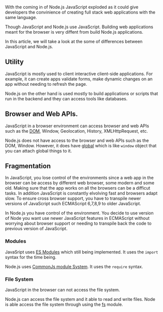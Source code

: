 With the coming in of Node.js JavaScript exploded as it could give developers the convinience of  creating full stack web applications with the same language.


Though JavaScript and Node.js use JavaScript. Building web applications meant for the browser  is very diffent from build Node.js applications.


In this article, we will take a look at the  some of differences between JavaScript and Node.js.


## Utility
JavaScript is mostly used to client interactive client-side applications. For example, it can create apps validate forms, make dynamic changes on an app without needing to refresh the page.

Node.js on the other hand is used mostly to build applications or scripts that run in the backend and they can access tools like  databases.

## Browser and Web APIs.
JavaScript in a browser environment can access browser and web APIs such as the [DOM](https://developer.mozilla.org/en-US/docs/Web/API/Document_Object_Model/Introduction), Window, Geolocation, History, XMLHttpRequest, etc.

Node.js does not have access to the browser and web APIs such as the DOM, Window. However, it does have [global](https://nodejs.org/api/globals.html#globals_global) which is  like `window` object that you can attach global things to it.


## Fragmentation
In JavaScript, you lose control of the environments since a web app in the browser can be access by different web browser, some modern and some old. Making sure that the app works on all the browsers can be a difficut tasks. In addition  JavaScript is constantly elvolving fast and browsers adapt slow. To ensure cross browser support, you have to transpile newer versions of JavaScript such ECMAScript 6,7,8,9 to older JavaScript.

In Node.js you have control of the environment. You decide to use version of Node you want  use newer JavaScript features in ECMAScript without worrying about browser support or needing to transpile back the code to previous version of JavaScript.


### Modules
JavaSript uses [ES Modules](https://developer.mozilla.org/en-US/docs/Web/JavaScript/Guide/Modules) which still being implemented. It uses the `import` syntax for the time being.

Node.js uses [CommonJs module System](https://nodejs.org/docs/latest/api/modules.html). It uses the `require` syntax.

### File System
JavaScript in the browser can not access the file system. 

Node.js can access the file system and it able to read and write files. Node is able  access the file system through using the [fs](https://nodejs.org/api/fs.html) module.